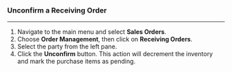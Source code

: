 
### Unconfirm a Receiving Order
____

1. Navigate to the main menu and select **Sales Orders**.
2. Choose **Order Management**, then click on **Receiving Orders**.
3. Select the party from the left pane.
4. Click the **Unconfirm** button. This action will decrement the inventory and mark the purchase items as pending.